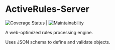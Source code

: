 # ActiveRules-Server

[![Coverage Status](https://coveralls.io/repos/github/bwinkers/ActiveRules-Server/badge.svg?branch=master)](https://coveralls.io/github/bwinkers/ActiveRules-Server?branch=master)
 | 
[![Maintainability](https://api.codeclimate.com/v1/badges/7793a12a594d23533b2b/maintainability)](https://codeclimate.com/github/bwinkers/ActiveRules-Server/maintainability)

A web-optimized rules processing engine.

Uses JSON schema to define and validate objects.



